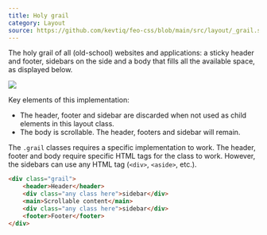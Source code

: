 ```yaml
---
title: Holy grail
category: Layout
source: https://github.com/kevtiq/feo-css/blob/main/src/layout/_grail.scss
---
```


The holy grail of all (old-school) websites and applications: a sticky header and footer, sidebars on the side and a body that fills all the available space, as displayed below.

![](/img/grail.png)

Key elements of this implementation:

- The header, footer and sidebar are discarded when not used as child elements in this layout class.
- The body is scrollable. The header, footers and sidebar will remain.

The `.grail` classes requires a specific implementation to work. The header, footer and body require specific HTML tags for the class to work. However, the sidebars can use any HTML tag (`<div>`, `<aside>`, etc.).

```html
<div class="grail">
	<header>Header</header>
	<div class="any class here">sidebar</div>
	<main>Scrollable content</main>
	<div class="any class here">sidebar</div>
	<footer>Footer</footer>
</div>
```
